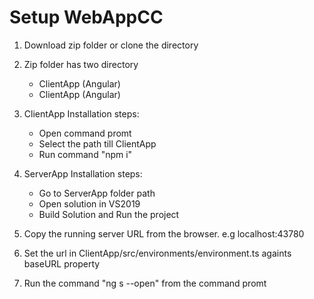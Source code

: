 # Setup WebAppCC 

1. Download zip folder or clone the directory
2. Zip folder has two directory
    - ClientApp (Angular)
    - ClientApp (Angular)
    
3. ClientApp Installation steps:
    - Open command promt 
	- Select the path till ClientApp
	- Run command "npm i"
	
4. ServerApp Installation steps:
    - Go to ServerApp folder path
	- Open solution in VS2019
	- Build Solution and Run the project

5. Copy the running server URL from the browser. e.g localhost:43780
6. Set the url in ClientApp/src/environments/environment.ts againts baseURL property
7. Run the command "ng s --open" from the command promt

